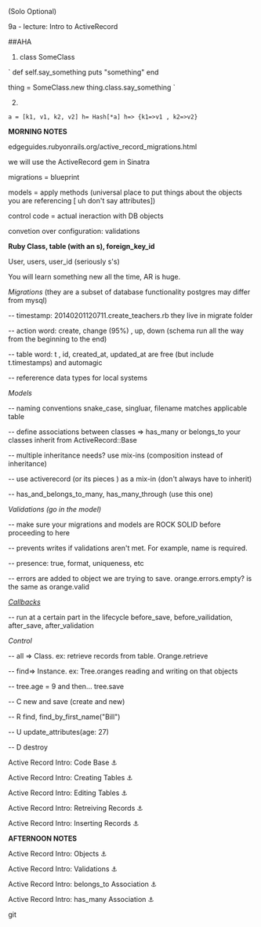 (Solo Optional)

9a - lecture: Intro to ActiveRecord

##AHA

1.  class SomeClass

`
def self.say_something
  puts "something"
end

thing = SomeClass.new
thing.class.say_something
`

2.
`
a = [k1, v1, k2, v2]
h= Hash[*a]
h=> {k1=>v1 , k2=>v2}
`

**MORNING NOTES**

edgeguides.rubyonrails.org/active_record_migrations.html

we will use the ActiveRecord gem in Sinatra

migrations = blueprint

models = apply methods (universal place to put things about the objects you are referencing [ uh don't say attributes])

control code = actual ineraction with DB objects

convetion over configuration: validations

**Ruby Class, table (with an s), foreign_key_id**

User, users, user_id  (seriously s's)

You will learn something new all the time, AR is huge.

*Migrations* (they are a subset of database functionality postgres may differ from mysql)

-- timestamp: 20140201120711.create_teachers.rb  they live in migrate folder

-- action word: create, change (95%) , up, down (schema run all the way from the beginning to the end)

-- table word: t , id, created_at, updated_at are free (but include t.timestamps) and automagic

-- refererence data types for local systems

 *Models*

 -- naming conventions snake_case, singluar, filename matches applicable table

 --  define associations between classes => has_many or belongs_to your classes inherit from ActiveRecord::Base

 -- multiple inheritance needs? use mix-ins (composition instead of inheritance)

-- use activerecord (or its pieces ) as a mix-in (don't always have to inherit)

--  has_and_belongs_to_many, has_many_through (use this one)

*Validations (go in the model)*

-- make sure your migrations and models are ROCK SOLID before proceeding to here

-- prevents writes if validations aren't met. For example, name is required.

-- presence: true,  format, uniqueness,  etc

-- errors are added to object we are trying to save. orange.errors.empty? is the same as orange.valid

[*Callbacks*](http://edgeguides.rubyonrails.org/active_record_callbacks.html)

-- run at a certain part in the lifecycle before_save, before_vailidation, after_save, after_validation

 *Control*

-- all => Class. ex: retrieve records from table. Orange.retrieve

-- find=> Instance. ex: Tree.oranges reading and writing on that objects

-- tree.age = 9 and then... tree.save

-- C new and save (create and new)

-- R find, find_by_first_name("Bill")

-- U update_attributes(age: 27)

-- D destroy


Active Record Intro: Code Base :anchor:

Active Record Intro: Creating Tables :anchor:

Active Record Intro: Editing Tables :anchor:

Active Record Intro: Retreiving Records :anchor:

Active Record Intro: Inserting Records :anchor:



**AFTERNOON NOTES**

Active Record Intro: Objects :anchor:

Active Record Intro: Validations :anchor:

Active Record Intro: belongs_to Association :anchor:

Active Record Intro: has_many Association :anchor:







git